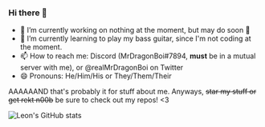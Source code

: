 ### Hi there 👋

- 🔭 I’m currently working on nothing at the moment, but may do soon 👀
- 🌱 I’m currently learning to play my bass guitar, since I'm not coding at the moment.
- 📫 How to reach me: Discord (MrDragonBoi#7894, **must** be in a mutual server with me), or @realMrDragonBoi on Twitter
- 😄 Pronouns: He/Him/His or They/Them/Their

AAAAAAND that's probably it for stuff about me. Anyways, ~~star my stuff or get rekt n00b~~ be sure to check out my repos! <3

![Leon's GitHub stats](https://github-readme-stats.vercel.app/api?username=MrDragonBoi&show_icons=true&theme=radical)
